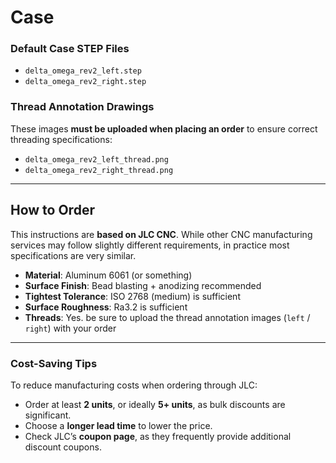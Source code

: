 # Case

### Default Case STEP Files
- `delta_omega_rev2_left.step`
- `delta_omega_rev2_right.step`

### Thread Annotation Drawings
These images **must be uploaded when placing an order** to ensure correct threading specifications:
- `delta_omega_rev2_left_thread.png`
- `delta_omega_rev2_right_thread.png`

---

## How to Order

This instructions are **based on JLC CNC**. While other CNC manufacturing services may follow slightly different requirements, in practice most specifications are very similar.

- **Material**: Aluminum 6061 (or something)
- **Surface Finish**: Bead blasting + anodizing recommended
- **Tightest Tolerance**: ISO 2768 (medium) is sufficient
- **Surface Roughness**: Ra3.2 is sufficient
- **Threads**: Yes. be sure to upload the thread annotation images (`left` / `right`) with your order

---

### Cost-Saving Tips

To reduce manufacturing costs when ordering through JLC:
- Order at least **2 units**, or ideally **5+ units**, as bulk discounts are significant.
- Choose a **longer lead time** to lower the price.
- Check JLC’s **coupon page**, as they frequently provide additional discount coupons.

